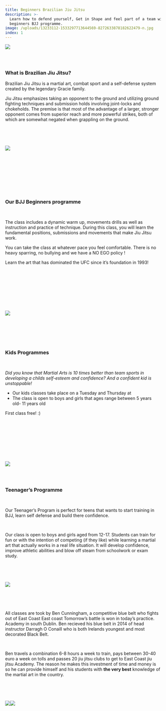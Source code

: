 ```yaml
---
title: Beginners Brazilian Jiu Jitsu
description: >-
  Learn how to defend yourself, Get in Shape and feel part of a team with our
  beginners BJJ programme.
image: /uploads/13233112-1533297713644569-8272633878182622479-n.jpg
index: 1
---
```



![](/uploads/versions/13233112-1533297713644569-8272633878182622479-n---x----849-835x---.jpg)

### &nbsp;

### **What is Brazilian Jiu Jitsu?**

Brazilian Jiu Jitsu is a martial art, combat sport and a self-defense system created by the legendary Gracie family.

Jiu Jitsu emphasizes taking an opponent to the ground and utilizing ground fighting techniques and submission holds involving joint-locks and chokeholds. The premise is that most of the advantage of a larger, stronger opponent comes from superior reach and more powerful strikes, both of which are somewhat negated when grappling on the ground.

&nbsp;

&nbsp;

![](/uploads/versions/13503065-1545179569123050-2793428467608878279-o---x----1176-540x---.jpg)&nbsp;&nbsp;

### &nbsp;

### &nbsp;

### &nbsp;

### **Our BJJ Beginners programme**

&nbsp;

The class includes a dynamic warm up, movements drills as well as instruction and practice of technique. During this class, you will learn the fundamental positions, submissions and movements that make Jiu Jitsu work.&nbsp;

You can take the class at whatever pace you feel comfortable. There is no heavy sparring, no bullying and we have a NO EGO policy ! &nbsp;

Learn the art that has dominated the UFC since it’s foundation in 1993!

&nbsp;

&nbsp;

&nbsp;

&nbsp;

### ![](/uploads/versions/20170727-1731520---x----1136-639x---.jpg)

### &nbsp;

### &nbsp;

### **Kids Programmes**

&nbsp;

*Did you know that Martial Arts is 10 times better than team sports in developing a childs self-esteem and confidence? And a confident kid is unstoppable!*

* Our kids classes take place on a Tuesday and Thursday at
* The class is open to boys and girls that ages range between 5 years old- 11 years old

First class free! :)

&nbsp;

&nbsp;

&nbsp;

&nbsp;

### ![](/uploads/versions/19055184-635938069928094-3867460336403018773-o-1---x----720-477x---.jpg)

### &nbsp;

### **Teenager’s Programme**

&nbsp;

Our Teenager’s Program is perfect for teens that wants to start training in BJJ, learn self defense and build there confidence.

&nbsp;

Our class is open to boys and girls aged from 12-17. Students can train for fun or with the intention of competing (if they like) while learning a martial art that actually works in a real life situation. It will develop confidence, improve athletic abilities and blow off steam from schoolwork or exam study.

&nbsp;

&nbsp;

![](/uploads/versions/img-20170730-wa0004-1---x----359-639x---.jpg)

&nbsp;

&nbsp;

All classes are took by Ben Cunningham, a competitive blue belt who fights out of East Coast East coast Tomorrow’s battle is won in today’s practice. Academy in south Dublin. Ben recieved his blue belt in 2014 of head instructor Darragh O Conaill who is both Irelands youngest and most decorated Black Belt.

&nbsp;

Ben travels a combination 6-8 hours a week to train, pays between 30-40 euro a week on tolls and passes 20 jiu jitsu clubs to get to East Coast jiu jitsu Academy. The reason he makes this investment of time and money is so he can provide himself and his students with **the very best** knowledge of the martial art in the country.

&nbsp;

&nbsp;

![](/uploads/versions/20776665-1976680389211360-4956305605765613403-o---x----720-480x---.jpg)![](/uploads/versions/35732380483-5556bac001-c---x----800-534x---.jpg)